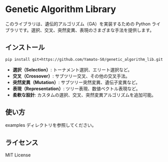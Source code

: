 # Genetic Algorithm Library

このライブラリは、遺伝的アルゴリズム（GA）を実装するための Python ライブラリです。選択、交叉、突然変異、表現のさまざまな手法を提供します。

## インストール

```bash
pip install git+https://github.com/Yamato-S0/genetic_algorithm_lib.git
```

- **選択（Selection）**: トーナメント選択、エリート選択など。
- **交叉（Crossover）**: サブツリー交叉、その他の交叉手法。
- **突然変異（Mutation）**: サブツリー突然変異、遺伝子変異など。
- **表現（Representation）**: ツリー表現、数値ベクトル表現など。
- **柔軟な設計**: カスタムの選択、交叉、突然変異アルゴリズムを追加可能。

## 使い方

examples ディレクトリを参照してください。

## ライセンス

MIT License

